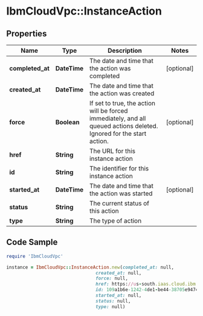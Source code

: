 # IbmCloudVpc::InstanceAction

## Properties

Name | Type | Description | Notes
------------ | ------------- | ------------- | -------------
**completed_at** | **DateTime** | The date and time that the action was completed | [optional] 
**created_at** | **DateTime** | The date and time that the action was created | 
**force** | **Boolean** | If set to true, the action will be forced immediately, and all queued actions deleted. Ignored for the start action. | [optional] 
**href** | **String** | The URL for this instance action | 
**id** | **String** | The identifier for this instance action | 
**started_at** | **DateTime** | The date and time that the action was started | [optional] 
**status** | **String** | The current status of this action | 
**type** | **String** | The type of action | 

## Code Sample

```ruby
require 'IbmCloudVpc'

instance = IbmCloudVpc::InstanceAction.new(completed_at: null,
                                 created_at: null,
                                 force: null,
                                 href: https://us-south.iaas.cloud.ibm.com/v1/instances/1e09281b-f177-46fb-baf1-bc152b2e391a/actions/109a1b6e-1242-4de1-be44-38705e9474ed,
                                 id: 109a1b6e-1242-4de1-be44-38705e9474ed,
                                 started_at: null,
                                 status: null,
                                 type: null)
```


